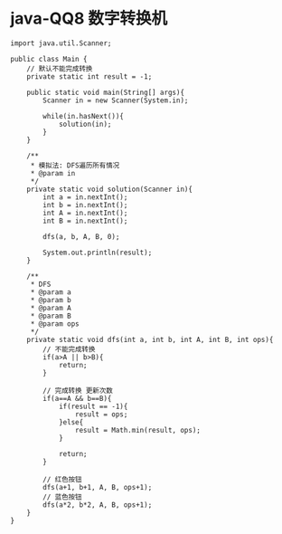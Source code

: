 # java-QQ8 数字转换机


    import java.util.Scanner;
    
    public class Main {
        // 默认不能完成转换
        private static int result = -1;
    
        public static void main(String[] args){
            Scanner in = new Scanner(System.in);
    
            while(in.hasNext()){
                solution(in);
            }
        }
    
        /**
         * 模拟法: DFS遍历所有情况
         * @param in
         */
        private static void solution(Scanner in){
            int a = in.nextInt();
            int b = in.nextInt();
            int A = in.nextInt();
            int B = in.nextInt();
    
            dfs(a, b, A, B, 0);
    
            System.out.println(result);
        }
    
        /**
         * DFS
         * @param a
         * @param b
         * @param A
         * @param B
         * @param ops
         */
        private static void dfs(int a, int b, int A, int B, int ops){
            // 不能完成转换
            if(a>A || b>B){
                return;
            }
    
            // 完成转换 更新次数
            if(a==A && b==B){
                if(result == -1){
                    result = ops;
                }else{
                    result = Math.min(result, ops);
                }
    
                return;
            }
    
            // 红色按钮
            dfs(a+1, b+1, A, B, ops+1);
            // 蓝色按钮
            dfs(a*2, b*2, A, B, ops+1);
        }
    }

  

